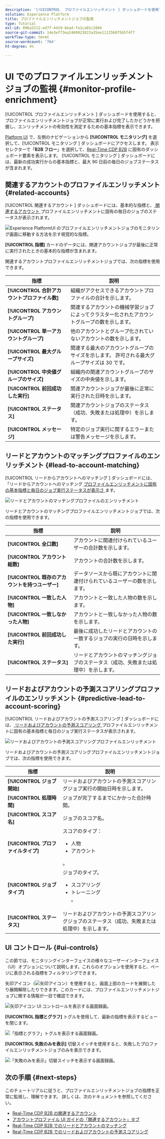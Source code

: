 ```yaml
---
description: '[!UICONTROL  プロファイルエンリッチメント ] ダッシュボードを使用すると、プロファイルエンリッチメントジョブが正常に実行および完了したかどうかを把握し、エンリッチメントの有効性を測定するための基本指標を表示できます。'
solution: Experience Platform
title: プロファイルエンリッチメントジョブの監視
type: Tutorial
exl-id: 096a2212-ed7f-4419-8ead-fa1ca01c2804
source-git-commit: 14e3eff3ea2469023823a35ee1112568f5b5f4f7
workflow-type: tm+mt
source-wordcount: '764'
ht-degree: 4%

---
```


# UI でのプロファイルエンリッチメントジョブの監視 {#monitor-profile-enrichment}

[!UICONTROL  プロファイルエンリッチメント ] ダッシュボードを使用すると、プロファイルエンリッチメントジョブが正常に実行および完了したかどうかを把握し、エンリッチメントの有効性を測定するための基本指標を表示できます。

[Platform UI](https://platform.adobe.com) で、左側のナビゲーションから **[!UICONTROL モニタリング]** を選択して、[!UICONTROL  モニタリング ] ダッシュボードにアクセスします。 表示セレクターで「**B2B フロー**」を選択して、[Real-Time CDP B2B](/help/rtcdp/b2b-overview.md) に固有のダッシュボード要素を表示します。  [!UICONTROL  モニタリング ] ダッシュボードには、最新の成功実行からの基本指標と、最大 90 日前の毎日のジョブステータスが含まれます。

## 関連するアカウントのプロファイルエンリッチメント {#related-accounts}

[!UICONTROL  関連するアカウント ] ダッシュボードには、基本的な指標と、[ 関連するアカウント ](/help/rtcdp/b2b-ai-ml-services/related-accounts.md) プロファイルエンリッチメントに固有の毎日のジョブのステータスが表示されます。

![Experience PlatformUI のプロファイルエンリッチメントジョブのモニタリング画面に移動する方法を示す視覚的な指標。](/help/dataflows/assets/ui/b2b/monitoring-profile-enrichment-jobs.png)

**[!UICONTROL 指標]** カードのデータには、関連アカウントジョブが最後に正常に実行されたときの基本的な指標が含まれます。

関連するアカウントプロファイルエンリッチメントジョブでは、次の指標を使用できます。

| 指標 | 説明 |
| --------- | ---------- |
| **[!UICONTROL 合計アカウントプロファイル数]** | 組織がアクセスできるアカウントプロファイルの合計を示します。 |
| **[!UICONTROL アカウントグループ]** | 関連するアカウントの機械学習ジョブによってクラスター化されたアカウントグループの数を示します。 |
| **[!UICONTROL 単一アカウントグループ]** | 他のアカウントとグループ化されていないアカウントの数を示します。 |
| **[!UICONTROL 最大グループサイズ]** | 関連する最大のアカウントグループのサイズを示します。 許可される最大グループサイズは 30 です。 |
| **[!UICONTROL 中央値グループのサイズ]** | 組織内の関連アカウントグループのサイズの中央値を示します。 |
| **[!UICONTROL 前回成功した実行]** | 関連アカウントジョブが最後に正常に実行された日時を示します。 |
| **[!UICONTROL ステータス]** | 関連アカウントジョブのステータス（成功、失敗または処理中）を示します。 |
| **[!UICONTROL メッセージ]** | 特定のジョブ実行に関するエラーまたは警告メッセージを示します。 |

## リードとアカウントのマッチングプロファイルのエンリッチメント {#lead-to-account-matching}

[!UICONTROL  リードからアカウントへのマッチング ] ダッシュボードには、「リードからアカウントへのマッチング [ プロファイルエンリッチメントに固有の基本指標と毎日のジョブ実行ステータスが表示さ ](/help/rtcdp/b2b-ai-ml-services/lead-to-account-matching.md) ます。

![ リードとアカウントのマッチングプロファイルのエンリッチメント ](/help/dataflows/assets/ui/b2b/mpc-lead-to-account-matching.png)

リードとアカウントのマッチングプロファイルエンリッチメントジョブでは、次の指標を使用できます。

| 指標 | 説明 |
| --------- | ---------- |
| **[!UICONTROL 全口数]** | アカウントに関連付けられているユーザーの合計数を示します。 |
| **[!UICONTROL アカウント総数]** | アカウントの合計数を示します。 |
| **[!UICONTROL 既存のアカウントを持つユーザー]** | データソースから既にアカウントに関連付けられているユーザーの数を示します。 |
| **[!UICONTROL 一致した人物]** | アカウントと一致した人物の数を示します。 |
| **[!UICONTROL 一致しなかった人物]** | アカウントと一致しなかった人物の数を示します。 |
| **[!UICONTROL 前回成功した実行]** | 最後に成功したリードとアカウントの一致するジョブの実行の日時を示します。 |
| **[!UICONTROL ステータス]** | リードとアカウントのマッチングジョブのステータス（成功、失敗または処理中）を示します。 |

## リードおよびアカウントの予測スコアリングプロファイルのエンリッチメント {#predictive-lead-to-account-scoring}

[!UICONTROL  リードおよびアカウントの予測スコアリング ] ダッシュボードには、[ リードおよびアカウントの予測スコアリング ](/help/rtcdp/b2b-ai-ml-services/predictive-lead-and-account-scoring.md) プロファイルエンリッチメントに固有の基本指標と毎日のジョブ実行ステータスが表示されます。

![ リードおよびアカウントの予測スコアリングプロファイルエンリッチメント ](/help/dataflows/assets/ui/b2b/predictive-lead-and-account-scoring.png)

リードおよびアカウントの予測スコアリングプロファイルエンリッチメントジョブでは、次の指標を使用できます。

| 指標 | 説明 |
| --------- | ---------- |
| **[!UICONTROL ジョブ開始]** | リードおよびアカウントの予測スコアリングジョブ実行の開始日時を示します。 |
| **[!UICONTROL 処理時間]** | ジョブが完了するまでにかかった合計時間。 |
| **[!UICONTROL スコア名]** | ジョブのスコア名。 |
| **[!UICONTROL プロファイルタイプ]** | スコアのタイプ： <ul><li>人物</li><li>アカウント</li></ul>。 |
| **[!UICONTROL ジョブタイプ]** | ジョブのタイプ。<ul><li>スコアリング</li><li>トレーニング</li>。 |
| **[!UICONTROL ステータス]** | リードおよびアカウントの予測スコアリングジョブのステータス（成功、失敗または処理中）を示します。 |

## UI コントロール {#ui-controls}

この節では、モニタリングインターフェイスの様々なユーザーインターフェイス（UI）オプションについて説明します。これらのオプションを使用すると、ページに表示される指標をフィルタリングできます。

矢印アイコン（![ 矢印アイコン ](/help/dataflows/assets/ui/monitor-destinations/chevron-up.png)）を使用すると、画面上部のカードを展開したり展開解除したりできます。このカードには、プロファイルエンリッチメントジョブに関する情報が一目で確認できます。

![ 矢印アイコン UI コントロールを表示する画面録画。](/help/dataflows/assets/ui/b2b/use-arrow-control.gif)

**[!UICONTROL 指標とグラフ]** トグルを使用して、最新の指標を表示するビューを閉じます。

![ 「指標とグラフ」トグルを表示する画面録画。](/help/dataflows/assets/ui/b2b/metrics-and-graphs-toggle.gif)

**[!UICONTROL 失敗のみを表示]** 切替スイッチを使用すると、失敗したプロファイルエンリッチメントジョブのみを表示できます。

![ 「失敗のみを表示」切替スイッチを表示する画面録画。](/help/dataflows/assets/ui/b2b/show-failures-only.gif)

## 次の手順 {#next-steps}

このチュートリアルに従うと、プロファイルエンリッチメントジョブの指標を正常に監視し、理解できます。 詳しくは、次のドキュメントを参照してください。

* [Real-Time CDP B2B の関連するアカウント](/help/rtcdp/b2b-ai-ml-services/related-accounts.md)
* [アカウントプロファイル UI ガイドの「関連するアカウント」タブ](/help/rtcdp/accounts/account-profile-ui-guide.md)
* [Real-Time CDP B2B でのリードとアカウントのマッチング](/help/rtcdp/b2b-ai-ml-services/lead-to-account-matching.md)
* [Real-Time CDP B2B でのリードおよびアカウントの予測スコアリング](/help/rtcdp/b2b-ai-ml-services/predictive-lead-and-account-scoring.md)
